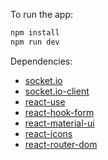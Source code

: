 To run the app:

```bash
npm install
npm run dev
```

Dependencies:

- [socket.io](https://socket.io/)
- [socket.io-client](https://socket.io/docs/v4/client-api/)
- [react-use](https://github.com/streamich/react-use)
- [react-hook-form](https://react-hook-form.com/)
- [react-material-ui](https://mui.com/material-ui/)
- [react-icons](https://react-icons.github.io/react-icons/)
- [react-router-dom](https://reactrouter.com/)